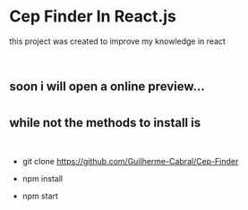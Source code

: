 # Cep Finder In React.js

this project was created to improve my knowledge in react 

</br>

## soon i will open a online preview...
# 


## while not the methods to install is 

</br>

* git clone https://github.com/Guilherme-Cabral/Cep-Finder

* npm install

* npm start
